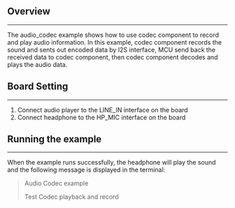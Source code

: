 ## Overview
***
The audio_codec example shows how to use codec component to record and play audio information.
In this example, codec component records the sound and sents out encoded data by I2S interface,
MCU send back the received data to codec component, then codec component decodes and plays the audio data.

## Board Setting
***
1. Connect audio player to the LINE_IN interface on the board
2. Connect headphone to the HP_MIC interface on the board

## Running the example
***
When the example runs successfully, the headphone will play the sound and the following message is displayed in the terminal:
> Audio Codec example
>
> Test Codec playback and record


